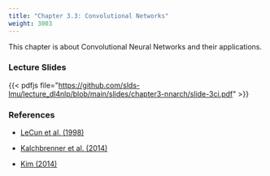 ```yaml
---
title: "Chapter 3.3: Convolutional Networks"
weight: 3003
---
```

This chapter is about Convolutional Neural Networks and their applications.

<!--more-->

<!--
### Lecture video
{{< video id="TfrSKiOecWI" >}}
-->

### Lecture Slides
{{< pdfjs file="https://github.com/slds-lmu/lecture_dl4nlp/blob/main/slides/chapter3-nnarch/slide-3ci.pdf" >}}

### References 

- [LeCun et al. (1998)](http://vision.stanford.edu/cs598_spring07/papers/Lecun98.pdf)

- [Kalchbrenner et al. (2014)](https://aclanthology.org/P14-1062.pdf)

- [Kim (2014)](https://aclanthology.org/D14-1181.pdf)

